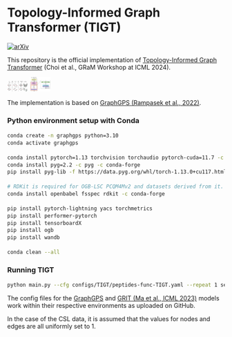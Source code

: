 # Topology-Informed Graph Transformer (TIGT)
 
[![arXiv](https://img.shields.io/badge/arXiv-2402.02005-b31b1b.svg)](https://arxiv.org/abs/2402.02005)

This repository is the official implementation of [Topology-Informed Graph Transformer](https://arxiv.org/abs/2402.02005) (Choi et al., GRaM Workshop at ICML 2024).

<!-- ![cy2c-viz](./imgs/cy2c.png) -->
<!-- ![tigt-viz](./imgs/tigt.png) -->
<img src="./imgs/cy2c.png" width="48">
<img src="./imgs/tigt.png" width="48">


The implementation is based on [GraphGPS (Rampasek et al., 2022)](https://github.com/rampasek/GraphGPS).

### Python environment setup with Conda

```bash
conda create -n graphgps python=3.10
conda activate graphgps

conda install pytorch=1.13 torchvision torchaudio pytorch-cuda=11.7 -c pytorch -c nvidia
conda install pyg=2.2 -c pyg -c conda-forge
pip install pyg-lib -f https://data.pyg.org/whl/torch-1.13.0+cu117.html

# RDKit is required for OGB-LSC PCQM4Mv2 and datasets derived from it.  
conda install openbabel fsspec rdkit -c conda-forge

pip install pytorch-lightning yacs torchmetrics
pip install performer-pytorch
pip install tensorboardX
pip install ogb
pip install wandb

conda clean --all
```

### Running TIGT

```bash
python main.py --cfg configs/TIGT/peptides-func-TIGT.yaml --repeat 1 seed 10 wandb.use False
```

The config files for the [GraphGPS](https://github.com/rampasek/GraphGPS) and [GRIT (Ma et al., ICML 2023)](https://github.com/liamma/grit) models work within their respective environments as uploaded on GitHub.

In the case of the CSL data, it is assumed that the values for nodes and edges are all uniformly set to 1.